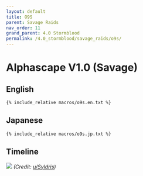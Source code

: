 ```yaml
---
layout: default
title: O9S
parent: Savage Raids
nav_order: 11
grand_parent: 4.0 Stormblood
permalink: /4.0_stormblood/savage_raids/o9s/
---
```


# Alphascape V1.0 (Savage)

## English
```
{% include_relative macros/o9s.en.txt %}
```

## Japanese
```
{% include_relative macros/o9s.jp.txt %}
```

## Timeline

![](https://i.redd.it/1470grffgkp11.png)
*(Credit: [u/Syldris](https://www.reddit.com/r/ffxiv/comments/9kff83/alphascapesavage_rotation_and_timeline_images_list/))*
